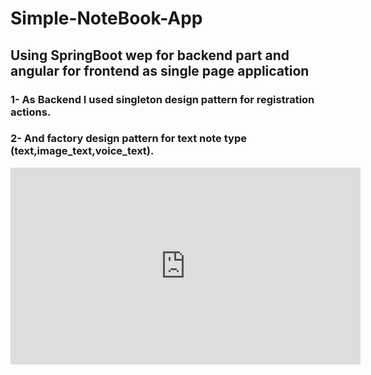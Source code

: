 # Simple-NoteBook-App 
## Using SpringBoot wep for backend part and angular for frontend as single page application

### 1- As Backend I used singleton design pattern for registration actions.
### 2- And factory design pattern for text note type (text,image_text,voice_text).

<iframe width="560" height="315" src="https://www.youtube.com/embed/j7fSfG5aShA?si=xcknhquEpUzieHmg" title="YouTube video player" frameborder="0" allow="accelerometer; autoplay; clipboard-write; encrypted-media; gyroscope; picture-in-picture; web-share" allowfullscreen></iframe>

